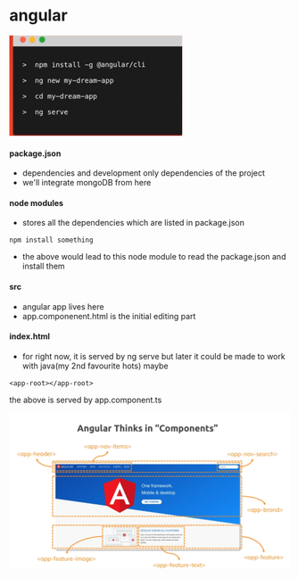 # angular

![Java](https://github.com/anindameister/WebDevelopment/blob/master/snaps/63.PNG)

#### package.json

- dependencies and development only dependencies of the project
- we'll integrate mongoDB from here

#### node modules

- stores all the dependencies which are listed in package.json

```
npm install something
```
- the above would lead to this node module to read the package.json and install them

#### src

- angular app lives here
- app.componenent.html is the initial editing part

#### index.html

- for right now, it is served by ng serve but later it could be made to work with java(my 2nd favourite hots) maybe

```
<app-root></app-root>
```
the above is served by app.component.ts

![Java](https://github.com/anindameister/WebDevelopment/blob/master/snaps/64.PNG)

